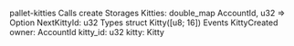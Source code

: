 pallet-kitties
Calls
create
Storages
Kitties: double_map AccountId, u32 => Option<Kitty>
NextKittyId: u32
Types
struct Kitty([u8; 16])
Events
KittyCreated
owner: AccountId
kitty_id: u32
kitty: Kitty